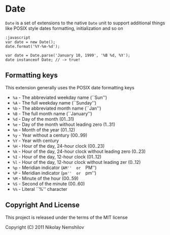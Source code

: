 # Date

`Date` is a set of extensions to the native `Date` unit to support
additional things like POSIX style dates formatting, initialization
and so on

    :javascript
    var date = new Date();
    date.format('%Y-%m-%d');

    var date = Date.parse('January 10, 1999', '%B %d, %Y');
    date instanceof Date; // -> true!


## Formatting keys

This extension generally uses the POSIX date formatting keys

 * `%a` - The abbreviated weekday name (``Sun'')
 * `%A` - The  full  weekday  name (``Sunday'')
 * `%b` - The abbreviated month name (``Jan'')
 * `%B` - The  full  month  name (``January'')
 * `%d` - Day of the month (01..31)
 * `%e` - Day of the month without leading zero (1..31)
 * `%m` - Month of the year (01..12)
 * `%y` - Year without a century (00..99)
 * `%Y` - Year with century
 * `%H` - Hour of the day, 24-hour clock (00..23)
 * `%k` - Hour of the day, 24-hour clock without leading zero (0..23)
 * `%I` - Hour of the day, 12-hour clock (01..12)
 * `%l` - Hour of the day, 12-hour clock without leading zer (0..12)
 * `%p` - Meridian indicator (``AM''  or  ``PM'')
 * `%P` - Meridian indicator (``pm''  or  ``pm'')
 * `%M` - Minute of the hour (00..59)
 * `%S` - Second of the minute (00..60)
 * `%%` - Literal ``%'' character



## Copyright And License

This project is released under the terms of the MIT license

Copyright (C) 2011 Nikolay Nemshilov